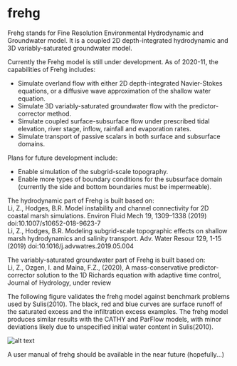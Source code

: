 # frehg
Frehg stands for Fine Resolution Environmental Hydrodynamic and Groundwater model. It is a coupled 2D depth-integrated hydrodynamic and 3D variably-saturated groundwater model.

Currently the Frehg model is still under development. As of 2020-11, the capabilities of Frehg includes:
- Simulate overland flow with either 2D depth-integrated Navier-Stokes equations, or a diffusive wave approximation of the shallow water equation.
- Simulate 3D variably-saturated groundwater flow with the predictor-corrector method.
- Simulate coupled surface-subsurface flow under prescribed tidal elevation, river stage, inflow, rainfall and evaporation rates.
- Simulate transport of passive scalars in both surface and subsurface domains.

Plans for future development include:
- Enable simulation of the subgrid-scale topography.
- Enable more types of boundary conditions for the subsurface domain (currently the side and bottom boundaries must be impermeable).

The hydrodynamic part of Frehg is built based on:<br />
    Li, Z., Hodges, B.R. Model instability and channel connectivity for 2D coastal marsh simulations. Environ Fluid Mech 19, 1309–1338 (2019) doi:10.1007/s10652-018-9623-7 <br />
    Li, Z., Hodges, B.R. Modeling subgrid-scale topographic effects on shallow marsh hydrodynamics and salinity transport. Adv. Water Resour 129, 1-15 (2019) doi:10.1016/j.advwatres.2019.05.004 <br />

The variably-saturated groundwater part of Frehg is built based on:<br />
    Li, Z., Ozgen, I. and Maina, F.Z., (2020), A mass-conservative predictor-corrector solution to the 1D Richards equation with adaptive time control, Journal of Hydrology, under review <br />
    
The following figure validates the frehg model against benchmark problems used by Sulis(2010). The black, red and blue curves are surface runoff of the saturated excess and the infiltration excess examples. The frehg model produces similar results with the CATHY and ParFlow models, with minor deviations likely due to unspecified initial water content in Sulis(2010).
    
![alt text](https://github.com/zLi90/frehg/blob/master/frehg_validation1.png)
    
   

A user manual of frehg should be available in the near future (hopefully...)
